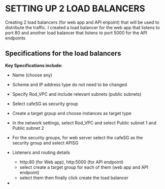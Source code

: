 
# SETTING UP 2 LOAD BALANCERS

Creating 2 load balancers (for web app and API enpoint) that will be used to distribute the traffic. 
I created a load balancer for the web app that listens to port 80 and another load balancer that listens to port 5000 for the API endpoints

## Specifications for the load balancers
<b>Key Specifications include:</b>
- Name (choose any)
- Scheme and IP address type do not need to be changed
- Specify Rod_VPC and include relevant subnets (public subnets)
- Select cafeSG as security group
- Create a target grpup and choose instances as target type
- In the network settings, select Rod_VPC and select Public subnet 1 and Public subnet 2
- For the security groups, for web server select the cafeSG as the security group and select APISG
- Listeners and routing details
  - http:80 (for Web app), http:5000 (for API endpoint)
  - select create a target group for each of them (web app and API endpoint)
  - select them then finally click create the load balancer


-
